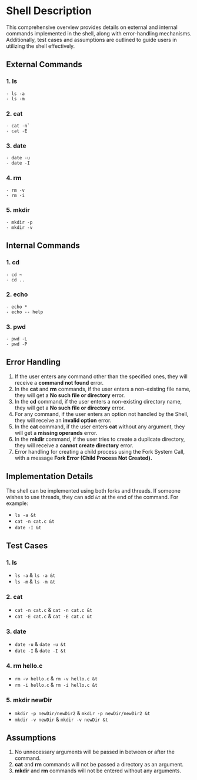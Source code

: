 # Shell Description
This comprehensive overview provides details on external and internal commands implemented in the shell, along with error-handling mechanisms. Additionally, test cases and assumptions are outlined to guide users in utilizing the shell effectively.

## External Commands

### 1. ls
    - ls -a
    - ls -m

### 2. cat
    - cat -n`
    - cat -E

### 3. date
    - date -u
    - date -I

### 4. rm
    - rm -v
    - rm -i

### 5. mkdir
    - mkdir -p
    - mkdir -v

## Internal Commands

### 1. cd
    - cd ~
    - cd ..

### 2. echo
    - echo *
    - echo -- help

### 3. pwd
    - pwd -L
    - pwd -P

## Error Handling

1. If the user enters any command other than the specified ones, they will receive a **command not found** error.
2. In the **cat** and **rm** commands, if the user enters a non-existing file name, they will get a **No such file or directory** error.
3. In the **cd** command, if the user enters a non-existing directory name, they will get a **No such file or directory** error.
4. For any command, if the user enters an option not handled by the Shell, they will receive an **invalid option** error.
5. In the **cat** command, if the user enters **cat** without any argument, they will get a **missing operands** error.
6. In the **mkdir** command, if the user tries to create a duplicate directory, they will receive a **cannot create directory** error.
7. Error handling for creating a child process using the Fork System Call, with a message **Fork Error (Child Process Not Created).**


## Implementation Details

The shell can be implemented using both forks and threads. If someone wishes to use threads, they can add `&t` at the end of the command. For example:
- `ls -a &t`
- `cat -n cat.c &t`
- `date -I &t`

  
## Test Cases

### 1. ls
   - `ls -a` & `ls -a &t`
   - `ls -m` & `ls -m &t`

### 2. cat
   - `cat -n cat.c` & `cat -n cat.c &t`
   - `cat -E cat.c` & `cat -E cat.c &t`

### 3. date
   - `date -u` & `date -u &t`
   - `date -I` & `date -I &t`

### 4. rm hello.c
   - `rm -v hello.c` & `rm -v hello.c &t`
   - `rm -i hello.c` & `rm -i hello.c &t`

### 5. mkdir newDir
   - `mkdir -p newDir/newDir2` & `mkdir -p newDir/newDir2 &t`
   - `mkdir -v newDir` & `mkdir -v newDir &t`

## Assumptions

1. No unnecessary arguments will be passed in between or after the command.
2. **cat** and **rm** commands will not be passed a directory as an argument.
3. **mkdir** and **rm** commands will not be entered without any arguments.
